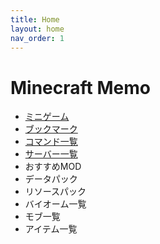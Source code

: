```yaml
---
title: Home
layout: home
nav_order: 1
---
```


# Minecraft Memo

- [ミニゲーム](https://sam-ple.github.io/minecraft-memo/docs/minigame.html)
- [ブックマーク](https://sam-ple.github.io/minecraft-memo/docs/bookmark.html)
- [コマンド一覧](https://sam-ple.github.io/minecraft-memo/docs/command.html)
- [サーバー一覧](https://sam-ple.github.io/minecraft-memo/docs/server.html)
- おすすめMOD
- データパック
- リソースパック
- バイオーム一覧
- モブ一覧
- アイテム一覧